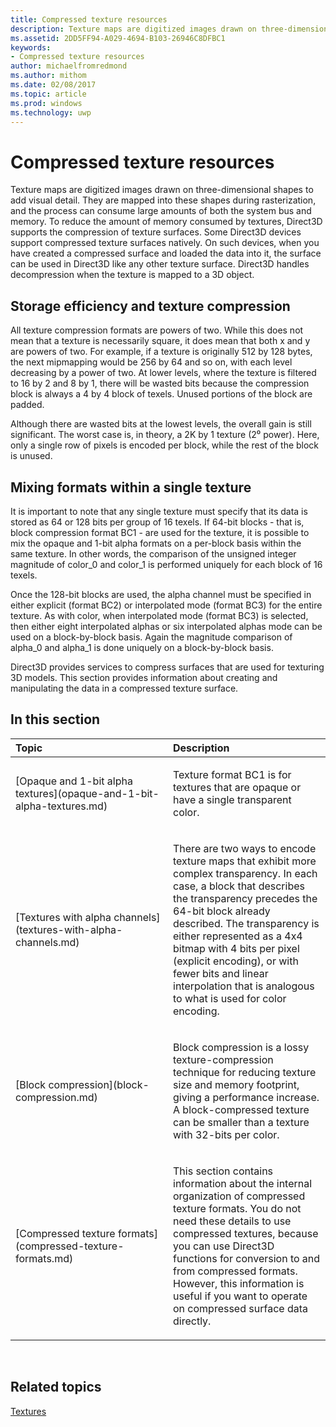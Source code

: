 ```yaml
---
title: Compressed texture resources
description: Texture maps are digitized images drawn on three-dimensional shapes to add visual detail.
ms.assetid: 2DD5FF94-A029-4694-B103-26946C8DFBC1
keywords:
- Compressed texture resources
author: michaelfromredmond
ms.author: mithom
ms.date: 02/08/2017
ms.topic: article
ms.prod: windows
ms.technology: uwp
---
```


# Compressed texture resources


Texture maps are digitized images drawn on three-dimensional shapes to add visual detail. They are mapped into these shapes during rasterization, and the process can consume large amounts of both the system bus and memory. To reduce the amount of memory consumed by textures, Direct3D supports the compression of texture surfaces. Some Direct3D devices support compressed texture surfaces natively. On such devices, when you have created a compressed surface and loaded the data into it, the surface can be used in Direct3D like any other texture surface. Direct3D handles decompression when the texture is mapped to a 3D object.

## <span id="Storage-Efficiency-and-Texture-Compression"></span><span id="storage-efficiency-and-texture-compression"></span><span id="STORAGE-EFFICIENCY-AND-TEXTURE-COMPRESSION"></span>Storage efficiency and texture compression


All texture compression formats are powers of two. While this does not mean that a texture is necessarily square, it does mean that both x and y are powers of two. For example, if a texture is originally 512 by 128 bytes, the next mipmapping would be 256 by 64 and so on, with each level decreasing by a power of two. At lower levels, where the texture is filtered to 16 by 2 and 8 by 1, there will be wasted bits because the compression block is always a 4 by 4 block of texels. Unused portions of the block are padded.

Although there are wasted bits at the lowest levels, the overall gain is still significant. The worst case is, in theory, a 2K by 1 texture (2⁰ power). Here, only a single row of pixels is encoded per block, while the rest of the block is unused.

## <span id="Mixing-Formats-Within-a-Single-Texture"></span><span id="mixing-formats-within-a-single-texture"></span><span id="MIXING-FORMATS-WITHIN-A-SINGLE-TEXTURE"></span>Mixing formats within a single texture


It is important to note that any single texture must specify that its data is stored as 64 or 128 bits per group of 16 texels. If 64-bit blocks - that is, block compression format BC1 - are used for the texture, it is possible to mix the opaque and 1-bit alpha formats on a per-block basis within the same texture. In other words, the comparison of the unsigned integer magnitude of color\_0 and color\_1 is performed uniquely for each block of 16 texels.

Once the 128-bit blocks are used, the alpha channel must be specified in either explicit (format BC2) or interpolated mode (format BC3) for the entire texture. As with color, when interpolated mode (format BC3) is selected, then either eight interpolated alphas or six interpolated alphas mode can be used on a block-by-block basis. Again the magnitude comparison of alpha\_0 and alpha\_1 is done uniquely on a block-by-block basis.

Direct3D provides services to compress surfaces that are used for texturing 3D models. This section provides information about creating and manipulating the data in a compressed texture surface.

## <span id="in-this-section"></span>In this section


<table>
<colgroup>
<col width="50%" />
<col width="50%" />
</colgroup>
<thead>
<tr class="header">
<th align="left">Topic</th>
<th align="left">Description</th>
</tr>
</thead>
<tbody>
<tr class="odd">
<td align="left"><p>[Opaque and 1-bit alpha textures](opaque-and-1-bit-alpha-textures.md)</p></td>
<td align="left"><p>Texture format BC1 is for textures that are opaque or have a single transparent color.</p></td>
</tr>
<tr class="even">
<td align="left"><p>[Textures with alpha channels](textures-with-alpha-channels.md)</p></td>
<td align="left"><p>There are two ways to encode texture maps that exhibit more complex transparency. In each case, a block that describes the transparency precedes the 64-bit block already described. The transparency is either represented as a 4x4 bitmap with 4 bits per pixel (explicit encoding), or with fewer bits and linear interpolation that is analogous to what is used for color encoding.</p></td>
</tr>
<tr class="odd">
<td align="left"><p>[Block compression](block-compression.md)</p></td>
<td align="left"><p>Block compression is a lossy texture-compression technique for reducing texture size and memory footprint, giving a performance increase. A block-compressed texture can be smaller than a texture with 32-bits per color.</p></td>
</tr>
<tr class="even">
<td align="left"><p>[Compressed texture formats](compressed-texture-formats.md)</p></td>
<td align="left"><p>This section contains information about the internal organization of compressed texture formats. You do not need these details to use compressed textures, because you can use Direct3D functions for conversion to and from compressed formats. However, this information is useful if you want to operate on compressed surface data directly.</p></td>
</tr>
</tbody>
</table>

 

## <span id="related-topics"></span>Related topics


[Textures](textures.md)

 

 





